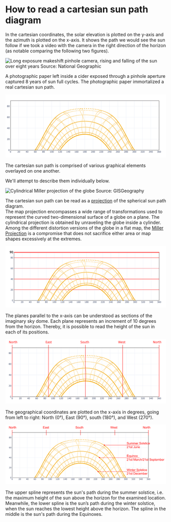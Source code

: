# How to read a cartesian sun path diagram

In the cartesian coordinates, the solar elevation is plotted on the y-axis and the azimuth is plotted on the x-axis. It shows the path we would see the sun follow if we took a video with the camera in the right direction of the horizon (as notable comparing the following two figures).

![Long exposure makeshift pinhole camera, rising and falling of the sun over eight years
Source: National Geographic](../../../.gitbook/assets/picture01.png)

A photographic paper left inside a cider exposed through a pinhole aperture captured 8 years of sun full cycles. The photographic paper immortalized a real cartesian sun path.

![Cartesian sun path](../../../.gitbook/assets/picture02.png)

The cartesian sun path is comprised of various graphical elements overlayed on one another.

We'll attempt to describe them individually below.

![Cylindrical Miller projection of the globe
Source: GISGeography](../../../.gitbook/assets/picture03.png)

The cartesian sun path can be read as a [projection](https://en.wikipedia.org/wiki/Map\_projection#Cylindrical) of the spherical sun path diagram.\
The map projection encompasses a wide range of transformations used to represent the curved two-dimensional surface of a globe on a plane. The cylindrical projection is obtained by unraveling the globe inside a cylinder. Among the different distortion versions of the globe in a flat map, the [Miller Projection](https://en.wikipedia.org/wiki/Miller\_cylindrical\_projection) is a compromise that does not sacrifice either area or map shapes excessively at the extremes.

![Height above the horizon measured in degrees, in the cartesian sun path](../../../.gitbook/assets/picture04.png)

The planes parallel to the x-axis can be understood as sections of the imaginary sky dome. Each plane represents an increment of 10 degrees from the horizon. Thereby, it is possible to read the height of the sun in each of its positions.

![Geographical coordinates in the cartesian sun path](../../../.gitbook/assets/picture05.png)

The geographical coordinates are plotted on the x-axis in degrees, going from left to right: North (0°), East (90°), south (180°), and West (270°).

![Characterization of maximum, mean, and minimum splines in the cartesian sun path](../../../.gitbook/assets/picture06.png)

The upper spline represents the sun's path during the summer solstice, i.e. the maximum height of the sun above the horizon for the examined location. Meanwhile, the lower spline is the sun’s path during the winter solstice, when the sun reaches the lowest height above the horizon. The spline in the middle is the sun's path during the Equinoxes.
